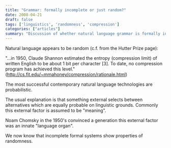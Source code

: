 ```yaml
---
title: "Grammar: formally incomplete or just random?"
date: 2008-04-21
draft: false
tags: ['linguistics', 'randomness', 'compression']
categories: ["articles"]
summary: "Discussion of whether natural language grammar is formally incomplete or simply random, referencing Shannon's entropy estimates."
---
```


Natural language appears to be random (c.f. from the Hutter Prize page):

"...in 1950, Claude Shannon estimated the entropy (compression limit)
of written English to be about 1 bit per character [3]. To date, no
compression program has achieved this level."
(http://cs.fit.edu/~mmahoney/compression/rationale.html)

The most successful contemporary natural language technologies are probabilistic.

The usual explanation is that something external selects between alternatives which are equally probable on linguistic grounds. Commonly this external factor is assumed to be "meaning".

Noam Chomsky in the 1950's convinced a generation this external factor was an innate "language organ".

We now know that incomplete formal systems show properties of randomness.